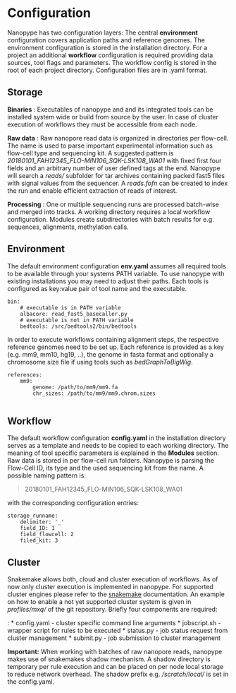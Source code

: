 # Configuration

Nanopype has two configuration layers: The central **environment** configuration covers application paths and reference genomes. The environment configuration is stored in the installation directory. For a project an additional **workflow** configuration is required providing data sources, tool flags and parameters. The workflow config is stored in the root of each project directory. Configuration files are in .yaml format.

## Storage

**Binaries**
:	Executables of nanopype and and its integrated tools can be installed system wide or build from source by the user. In case of cluster execution of workflows they must be accessible from each node.

**Raw data**
:	Raw nanopore read data is organized in directories per flow-cell. The name is used to parse important experimental information such as flow-cell type and sequencing kit.
	A suggested pattern is *20180101_FAH12345_FLO-MIN106_SQK-LSK108_WA01* with fixed first four fields and an arbitrary number of user defined tags at the end.
	Nanopype will search a *reads/* subfolder for tar archives containing packed fast5 files with signal values from the sequencer. A *reads.fofn* can be created to index the run and enable efficient extraction of reads of interest.

**Processing**
:	One or multiple sequencing runs are processed batch-wise and merged into tracks. A working directory requires a local workflow configuration. Modules create subdirectories with batch results for e.g. sequences, alignments, methylation calls.


## Environment

The default environment configuration **env.yaml** assumes all required tools to be available through your systems PATH variable. To use nanopype with existing installations you may need to adjust their paths. Each tools is configured as key:value pair of tool name and the executable. 

```
bin:
    # executable is in PATH variable
    albacore: read_fast5_basecaller.py
    # executable is not in PATH variable
    bedtools: /src/bedtools2/bin/bedtools
```

In order to execute workflows containing alignment steps, the respective reference genomes need to be set up. Each reference is provided as a key (e.g. mm9, mm10, hg19, ..), the genome in fasta format and optionally a chromosome size file if using tools such as *bedGraphToBigWig*.
```
references:
    mm9:
        genome: /path/to/mm9/mm9.fa
        chr_sizes: /path/to/mm9/mm9.chrom.sizes
        
```

## Workflow

The default workflow configuration **config.yaml** in the installation directory serves as a template and needs to be copied to each working directory. The meaning of tool specific parameters is explained in the **Modules** section. 
Raw data is stored in per flow-cell run folders. Nanopype is parsing the Flow-Cell ID, its type and the used sequencing kit from the name. A possible naming pattern is:

> 20180101_FAH12345_FLO-MIN106_SQK-LSK108_WA01

with the corresponding configuration entries:

```
storage_runname:
    delimiter: '_'
    field_ID: 1
    field_flowcell: 2
    filed_kit: 3
```

## Cluster

Snakemake allows both, cloud and cluster execution of workflows. As of now only cluster execution is implemented in nanopype. For supported cluster engines please refer to the [snakemake](https://snakemake.readthedocs.io/en/stable/executable.html#cluster-execution) documentation. An example on how to enable a not yet supported cluster system is given in *profiles/mxq/* of the git repository. Briefly four components are required:

:	* config.yaml - cluster specific command line arguments
	* jobscript.sh - wrapper script for rules to be executed
	* status.py - job status request from cluster management
	* submit.py - job submission to cluster management
	
**Important:** When working with batches of raw nanopore reads, nanopype makes use of snakemakes shadow mechanism. A shadow directory is temporary per rule execution and can be placed on per node local storage to reduce network overhead. The shadow prefix e.g. */scratch/local/* is set in the config.yaml.






